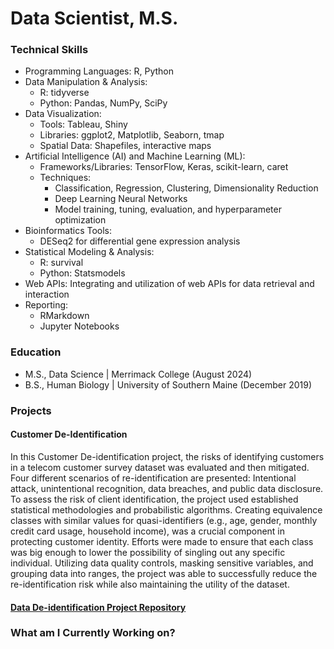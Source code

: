 # Data Scientist, M.S.

### Technical Skills
* Programming Languages: R, Python
* Data Manipulation & Analysis:
  * R: tidyverse
  * Python: Pandas, NumPy, SciPy
* Data Visualization:
  * Tools: Tableau, Shiny
  * Libraries: ggplot2, Matplotlib, Seaborn, tmap
  * Spatial Data: Shapefiles, interactive maps
* Artificial Intelligence (AI) and Machine Learning (ML):
  * Frameworks/Libraries: TensorFlow, Keras, scikit-learn, caret
  * Techniques:
    * Classification, Regression, Clustering, Dimensionality Reduction
    * Deep Learning Neural Networks
    * Model training, tuning, evaluation, and hyperparameter optimization
* Bioinformatics Tools:
  * DESeq2 for differential gene expression analysis
* Statistical Modeling & Analysis:
  * R: survival
  * Python: Statsmodels
* Web APIs: Integrating and utilization of web APIs for data retrieval and interaction
* Reporting:
  * RMarkdown
  * Jupyter Notebooks

### Education
* M.S., Data Science | Merrimack College (August 2024)
* B.S., Human Biology | University of Southern Maine (December 2019)

### Projects

#### Customer De-Identification
In this Customer De-identification project, the risks of identifying customers in a telecom customer survey dataset was evaluated and then mitigated. Four different scenarios of re-identification are presented: Intentional attack, unintentional recognition, data breaches, and public data disclosure. To assess the risk of client identification, the project used established statistical methodologies and probabilistic algorithms. Creating equivalence classes with similar values for quasi-identifiers (e.g., age, gender, monthly credit card usage, household income), was a crucial component in protecting customer identity. Efforts were made to ensure that each class was big enough to lower the possibility of singling out any specific individual. Utilizing data quality controls, masking sensitive variables, and grouping data into ranges, the project was able to successfully reduce the re-identification risk while also maintaining the utility of the dataset. 
#### [Data De-identification Project Repository](https://github.com/SEugley/Data_De-identification)


### What am I Currently Working on?
